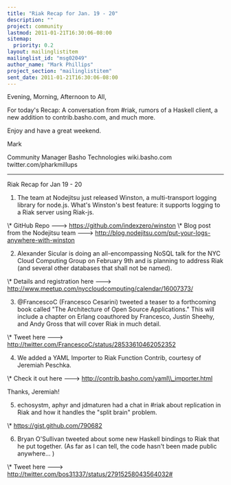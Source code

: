 ```yaml
---
title: "Riak Recap for Jan. 19 - 20"
description: ""
project: community
lastmod: 2011-01-21T16:30:06-08:00
sitemap:
  priority: 0.2
layout: mailinglistitem
mailinglist_id: "msg02049"
author_name: "Mark Phillips"
project_section: "mailinglistitem"
sent_date: 2011-01-21T16:30:06-08:00
---
```



Evening, Morning, Afternoon to All,

For today's Recap: A conversation from #riak, rumors of a Haskell
client, a new addition to contrib.basho.com, and much more.

Enjoy and have a great weekend.

Mark

Community Manager
Basho Technologies
wiki.basho.com
twitter.com/pharkmillups

----

Riak Recap for Jan 19 - 20

1) The team at Nodejitsu just released Winston, a multi-transport
logging library for node.js. What's Winston's best feature: it
supports logging to a Riak server using Riak-js.

\\* GitHub Repo ---&gt; https://github.com/indexzero/winston
\\* Blog post from the Nodejitsu team ---&gt;
http://blog.nodejitsu.com/put-your-logs-anywhere-with-winston

2) Alexander Sicular is doing an all-encompassing NoSQL talk for the
NYC Cloud Computing Group on February 9th and is planning to address
Riak (and several other databases that shall not be named).

\\* Details and registration here ---&gt;
http://www.meetup.com/nyccloudcomputing/calendar/16007373/

3) @FrancescoC (Francesco Cesarini) tweeted a teaser to a forthcoming
book called "The Architecture of Open Source Applications." This will
include a chapter on Erlang coauthored by Francesco, Justin Sheehy,
and Andy Gross that will cover Riak in much detail.

\\* Tweet here ---&gt; http://twitter.com/FrancescoC/status/28533610462052352

4) We added a YAML Importer to Riak Function Contrib, courtesy of
Jeremiah Peschka.

\\* Check it out here ---&gt; http://contrib.basho.com/yaml\\_importer.html

Thanks, Jeremiah!

5) echosystm, aphyr and jdmaturen had a chat in #riak about
replication in Riak and how it handles the "split brain" problem.

\\* https://gist.github.com/790682

6) Bryan O'Sullivan tweeted about some new Haskell bindings to Riak
that he put together. (As far as I can tell, the code hasn't been made
public anywhere... )

\\* Tweet here ---&gt; http://twitter.com/bos31337/status/27915258043564032#

